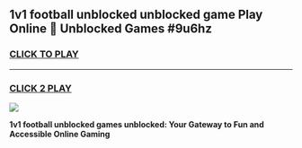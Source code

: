 
## 1v1 football unblocked unblocked game Play Online 👋 Unblocked Games #9u6hz
<h3>
<a href="https://premium.freeplayer.one?title=1v1_football_unblocked&ref=21F">CLICK TO PLAY</a></h3>
<hr>

<h3>
<a href="https://premium.freeplayer.one?title=1v1_football_unblocked&ref=21F">CLICK 2 PLAY</a>
  
</h3>

<a href="https://premium.freeplayer.one?title=1v1_football_unblocked&ref=21F/"><img src="https://clearcache.store/games.png"></a>


**1v1 football unblocked games unblocked: Your Gateway to Fun and Accessible Online Gaming**
